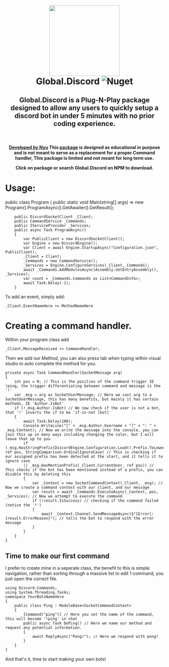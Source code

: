 <h1 align="center">
  <img src="https://media.discordapp.net/attachments/713367706736525332/867802837182054410/unknown.png" width="224px"/><br/>
  Global.Discord
	<img alt="Nuget" src="https://img.shields.io/nuget/v/Global.Discord?color=cyan&logoColor=red&style=plastic">
</h1>


<div align="center">
<h2> Global.Discord is a Plug-N-Play package designed to allow any users to quickly setup a discord bot in under 5 minutes with no prior coding experience.</h2>
&nbsp;  
&nbsp;
&nbsp;
<h4>
  <a href="https://github.com/michaelukz">Developed by Nyu</a> This <a href="https://www.nuget.org/packages/Global.Discord">package</a> is designed as educational in purpose and is not meant to serve as a replacement for a proper Command handler, This package is limited and not meant for long term use.
	
Click on package or search Global.Discord on NPM to download.
  </h4>
</div>
<div></div>
<div></div>
<div></div>
<div></div>
<div class ="Usage">
<h1>Usage:</h1>
public class Program
    {
        public static void Main(string[] args)
            => new Program().ProgramAsync().GetAwaiter().GetResult();

        public DiscordSocketClient _Client;
        public CommandService _Commands;
        public IServiceProvider _Services;
        public async Task ProgramAsync()
        {
            var PublicClient = new DiscordSocketClient();
            var Engine = new DiscordEngine();
            var Client = await Engine.StartupAsync("Configuration.json", PublicClient);
            _Client = Client;
            _Commands = new CommandService();
            _Services = Engine.ConfigureServices(_Client,_Commands);
            await _Commands.AddModulesAsync(Assembly.GetEntryAssembly(), _Services);
            var count = _Commands.Commands as List<CommandInfo>;
            await Task.Delay(-1);
        }
</div>
	<div class="Usage-Adding-an-Event">
	To add an event, simply add:
		
	_Client.EventNameHere += MethodNameHere
<div>
	<h1> Creating a command handler. </h1>
	Within your program class add
	
	_Client.MessageReceived += CommandHandler;
	
Then we add our Method, you can also press tab when typing within visual studio to auto complete the method for you.
	
	private async Task CommandHandler(SocketMessage arg)
	{
		int pos = 0; // This is the position of the command trigger IE !ping, the trigger differentiating between command and message is the '!'
		var _msg = arg as SocketUserMessage; // Here we cast arg to a SocketUserMessage, this has many benefits, but mainly it has certain methods, IE 'Author.IsBot'
		if (!_msg.Author.IsBot) // We now check if the user is not a bot, that '!' inverts the if to be 'if-is-not [bot]'
		{
			await Task.Delay(100);
			Console.WriteLine("[" + _msg.Author.Username + "]" + ": " + _msg.Content); // Now we write the message into the console, you can jazz this up in many ways including changing the color, but I will leave that up to you
			if (_msg.HasStringPrefix(DiscordEngine.Configuration.Load().Prefix.ToLower(), 	ref pos, StringComparison.OrdinalIgnoreCase) // This is checking if our assigned prefix has been detected at the start, and it tells it to ignore case
			|| _msg.HasMentionPrefix(_Client.CurrentUser, ref pos)) // This checks if the bot has been mentioned instead of a prefix, you can disable this by deleting this
			{
				var _Context = new SocketCommandContext(_Client, _msg); // Now we create a command context with our client, and our message
				var result = await _Commands.ExecuteAsync(_Context, pos, _Services); // Now we attempt to execute the command
				if (!result.IsSuccess) // checking if the command failed (notice the '!')
				{
					await _Context.Channel.SendMessageAsync($"[Error]: {result.ErrorReason}"); // tells the bot to respond with the error message
				}
			}
		}
	}
</div>
		<div>
			<h2>Time to make our first command</h2>
			<a>I prefer to create mine in a seperate class, the benefit to this is simple navigation, rather than sorting through a massive list to edit 1 command, you just open the correct file.</a>
			
	using Discord.Commands;
	using System.Threading.Tasks;
	namespace YourBotsNameHere
	{
		public class Ping : ModuleBase<SocketCommandContext>
		{
			[Command("ping")] // Here you set the name of the command, this will become '!ping' in chat
			public async Task DoPing() // Here we name our method and request any potential information.
			{
				await ReplyAsync("Pong!"); // Here we respond with pong!
			}
		}
	}
And that's it, time to start making your own bots!
</div>
</div>

